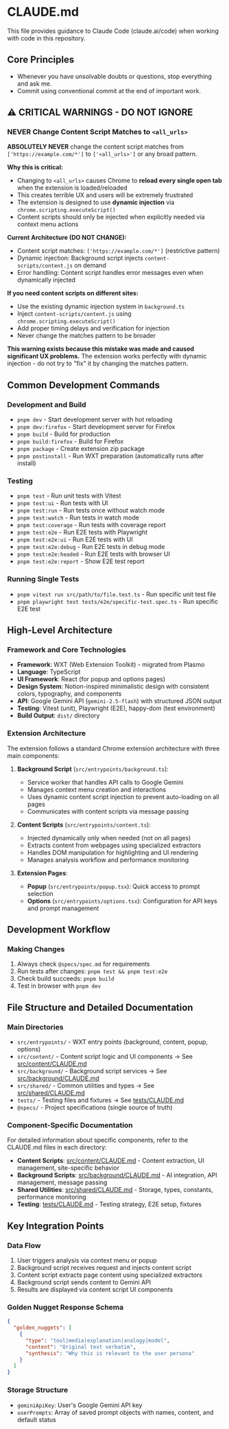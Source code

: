 # CLAUDE.md

This file provides guidance to Claude Code (claude.ai/code) when working with code in this repository.

## Core Principles

- Whenever you have unsolvable doubts or questions, stop everything and ask me.
- Commit using conventional commit at the end of important work.

## ⚠️ CRITICAL WARNINGS - DO NOT IGNORE

### NEVER Change Content Script Matches to `<all_urls>`

**ABSOLUTELY NEVER** change the content script matches from `['https://example.com/*']` to `['<all_urls>']` or any broad pattern.

**Why this is critical:**
- Changing to `<all_urls>` causes Chrome to **reload every single open tab** when the extension is loaded/reloaded
- This creates terrible UX and users will be extremely frustrated
- The extension is designed to use **dynamic injection** via `chrome.scripting.executeScript()`
- Content scripts should only be injected when explicitly needed via context menu actions

**Current Architecture (DO NOT CHANGE):**
- Content script matches: `['https://example.com/*']` (restrictive pattern)
- Dynamic injection: Background script injects `content-scripts/content.js` on demand
- Error handling: Content script handles error messages even when dynamically injected

**If you need content scripts on different sites:**
- Use the existing dynamic injection system in `background.ts`
- Inject `content-scripts/content.js` using `chrome.scripting.executeScript()`
- Add proper timing delays and verification for injection
- Never change the matches pattern to be broader

**This warning exists because this mistake was made and caused significant UX problems.** The extension works perfectly with dynamic injection - do not try to "fix" it by changing the matches pattern.

## Common Development Commands

### Development and Build
- `pnpm dev` - Start development server with hot reloading
- `pnpm dev:firefox` - Start development server for Firefox
- `pnpm build` - Build for production
- `pnpm build:firefox` - Build for Firefox
- `pnpm package` - Create extension zip package
- `pnpm postinstall` - Run WXT preparation (automatically runs after install)

### Testing
- `pnpm test` - Run unit tests with Vitest
- `pnpm test:ui` - Run tests with UI
- `pnpm test:run` - Run tests once without watch mode
- `pnpm test:watch` - Run tests in watch mode
- `pnpm test:coverage` - Run tests with coverage report
- `pnpm test:e2e` - Run E2E tests with Playwright
- `pnpm test:e2e:ui` - Run E2E tests with UI
- `pnpm test:e2e:debug` - Run E2E tests in debug mode
- `pnpm test:e2e:headed` - Run E2E tests with browser UI
- `pnpm test:e2e:report` - Show E2E test report

### Running Single Tests
- `pnpm vitest run src/path/to/file.test.ts` - Run specific unit test file
- `pnpm playwright test tests/e2e/specific-test.spec.ts` - Run specific E2E test

## High-Level Architecture

### Framework and Core Technologies
- **Framework**: WXT (Web Extension Toolkit) - migrated from Plasmo
- **Language**: TypeScript
- **UI Framework**: React (for popup and options pages)
- **Design System**: Notion-inspired minimalistic design with consistent colors, typography, and components
- **API**: Google Gemini API (`gemini-2.5-flash`) with structured JSON output
- **Testing**: Vitest (unit), Playwright (E2E), happy-dom (test environment)
- **Build Output**: `dist/` directory

### Extension Architecture
The extension follows a standard Chrome extension architecture with three main components:

1. **Background Script** (`src/entrypoints/background.ts`):
   - Service worker that handles API calls to Google Gemini
   - Manages context menu creation and interactions
   - Uses dynamic content script injection to prevent auto-loading on all pages
   - Communicates with content scripts via message passing

2. **Content Scripts** (`src/entrypoints/content.ts`):
   - Injected dynamically only when needed (not on all pages)
   - Extracts content from webpages using specialized extractors
   - Handles DOM manipulation for highlighting and UI rendering
   - Manages analysis workflow and performance monitoring

3. **Extension Pages**:
   - **Popup** (`src/entrypoints/popup.tsx`): Quick access to prompt selection
   - **Options** (`src/entrypoints/options.tsx`): Configuration for API keys and prompt management

## Development Workflow

### Making Changes
1. Always check `@specs/spec.md` for requirements
2. Run tests after changes: `pnpm test && pnpm test:e2e`
3. Check build succeeds: `pnpm build`
4. Test in browser with `pnpm dev`

## File Structure and Detailed Documentation

### Main Directories
- `src/entrypoints/` - WXT entry points (background, content, popup, options)
- `src/content/` - Content script logic and UI components → See [src/content/CLAUDE.md](src/content/CLAUDE.md)
- `src/background/` - Background script services → See [src/background/CLAUDE.md](src/background/CLAUDE.md)
- `src/shared/` - Common utilities and types → See [src/shared/CLAUDE.md](src/shared/CLAUDE.md)
- `tests/` - Testing files and fixtures → See [tests/CLAUDE.md](tests/CLAUDE.md)
- `@specs/` - Project specifications (single source of truth)

### Component-Specific Documentation
For detailed information about specific components, refer to the CLAUDE.md files in each directory:

- **Content Scripts**: [src/content/CLAUDE.md](src/content/CLAUDE.md) - Content extraction, UI management, site-specific behavior
- **Background Scripts**: [src/background/CLAUDE.md](src/background/CLAUDE.md) - AI integration, API management, message passing
- **Shared Utilities**: [src/shared/CLAUDE.md](src/shared/CLAUDE.md) - Storage, types, constants, performance monitoring
- **Testing**: [tests/CLAUDE.md](tests/CLAUDE.md) - Testing strategy, E2E setup, fixtures

## Key Integration Points

### Data Flow
1. User triggers analysis via context menu or popup
2. Background script receives request and injects content script
3. Content script extracts page content using specialized extractors
4. Background script sends content to Gemini API
5. Results are displayed via content script UI components

### Golden Nugget Response Schema
```json
{
  "golden_nuggets": [
    {
      "type": "tool|media|explanation|analogy|model",
      "content": "Original text verbatim",
      "synthesis": "Why this is relevant to the user persona"
    }
  ]
}
```

### Storage Structure
- `geminiApiKey`: User's Google Gemini API key
- `userPrompts`: Array of saved prompt objects with names, content, and default status